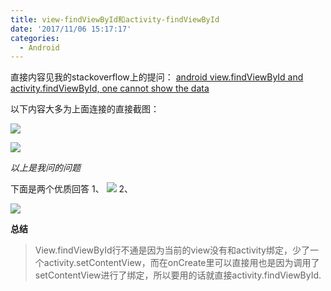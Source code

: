 ```yaml
---
title: view-findViewById和activity-findViewById
date: '2017/11/06 15:17:17'
categories:
  - Android
---
```


直接内容见我的stackoverflow上的提问：
[android view.findViewById and activity.findViewById, one cannot show the data](https://stackoverflow.com/questions/47131227/android-view-findviewbyid-and-activity-findviewbyid-one-cannot-show-the-data)


以下内容大多为上面连接的直接截图：

![](http://upload-images.jianshu.io/upload_images/7177220-0b95652a00ebfb2a.png?imageMogr2/auto-orient/strip%7CimageView2/2/w/1240)

![](http://upload-images.jianshu.io/upload_images/7177220-c56d56682be44c9a.png?imageMogr2/auto-orient/strip%7CimageView2/2/w/1240)

*以上是我问的问题*

下面是两个优质回答
1、
![](http://upload-images.jianshu.io/upload_images/7177220-c2dc52c4135ad30f.png?imageMogr2/auto-orient/strip%7CimageView2/2/w/1240)
2、

![](http://upload-images.jianshu.io/upload_images/7177220-c3d3c1df416a95b4.png?imageMogr2/auto-orient/strip%7CimageView2/2/w/1240)

**总结**
>View.findViewById行不通是因为当前的view没有和activity绑定，少了一个activity.setContentView，而在onCreate里可以直接用也是因为调用了setContentView进行了绑定，所以要用的话就直接activity.findViewById.
                                                                                                                                                                                                                                                                                                                                                                                                                                                                                                                                                                                                                                                                                                                                                                                                                                                                                                                                                                                                                                                                                                                                                                                                                                                                                                                                                                                                                                                                                                                                                                                                                                                                                                                                                                                                                                                                                                                                                                                                                                                                                                                                                                                                                                                                                                                                                                                                                                                                                                                                                                                                                                                                                                                                                                                                                                                                                                                                                                                                                                                                                                                                                                                                                                                                                                                                                                                                                                                                                                                                                                                                                                                                                                                                                                                                                                                                                                                                                                                                                                                                                                                                                                                                                                                                                                                                                                                                                                                                                                                                                                                                                                                                                                                                                                                                                                                                                                                                                                                                                                                                                                                                                                                                                                                                                                                                                                                                                                                                                                                                                                                                                                                                                                                                                                                                                                                                                                                                                                                                                                                                                                                                                                                                                                                                                                                                                                                                                                                                                                                                                                                                                                                                                                                                                                                                                                                                                                                                                                                                                                                                                                                                                                                                                                                                                                                                                                                                                                                                                                                                                                                                                                                                                                                                                                                                                                                                                                                                                                                                                                                                                                                                                                                                                                                                                                                                                                                                                                                                                                                                                                                                                                                                                                                                                                                                                                                                                                                                                                                                                                                                                                                                                                                                                                                                                                                                                                                                                                                       